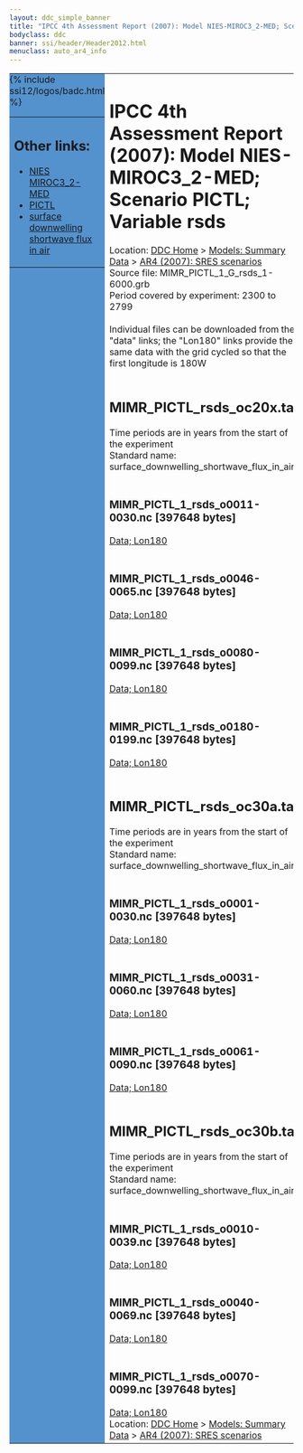 ```yaml
---
layout: ddc_simple_banner
title: "IPCC 4th Assessment Report (2007): Model NIES-MIROC3_2-MED; Scenario PICTL; Variable rsds"
bodyclass: ddc
banner: ssi/header/Header2012.html
menuclass: auto_ar4_info
---
```



<table width="100%" border="0" cellspacing="0" cellpadding="0" style="border-collapse: collapse;">
<tr style="margin:0;padding:0;border:0;">
<td style="margin:0;padding:0;border:0;height:1pt;width:150pt;background:#5492CD;" valign="top" >

<div id="lh-col2" class="auto_ar4_info">
<table class="menumain" bgcolor="#5492CD" cellspacing="0" width="100%" border="0">
<tr><td>
<h2> Other links:</h2>
<ul>
<li><a href="/auto/ar4/model-NIES-MIROC3_2-MED.html">NIES<br/>MIROC3_2-MED</a></li>
<li><a href="/auto/ar4/scenario-PICTL.html">PICTL</a></li>
<li><a href="/auto/ar4/var-surface_downwelling_shortwave_flux_in_air.html">surface downwelling<br/> shortwave flux in air</a></li>
</ul>
</td></tr>
{% include ssi12/logos/badc.html %}
</table>
</div>
</td>
<td><h1>IPCC 4th Assessment Report (2007): Model NIES-MIROC3_2-MED; Scenario PICTL; Variable rsds</h1>

<!-- Breadcrumb1 -->
<div id="breadcrumb1" align="left">
Location: <a href="/index.html">DDC Home</a> > <a href="/sim/gcm_clim/">Models: Summary Data</a>
> <a href="/sim/gcm_clim/SRES_AR4/index.html">AR4 (2007): SRES scenarios</a>
</div>
<!-- End of Breadcrumb1 -->Source file: MIMR_PICTL_1_G_rsds_1-6000.grb
<br/>
Period covered by experiment: 2300 to 2799<br/>
<br/>Individual files can be downloaded from the "data" links; the "Lon180" links provide the same data
         with the grid cycled so that the first longitude is 180W<br/>
<br/><h2>MIMR_PICTL_rsds_oc20x.tar</h2>
Time periods are in years from the start of the experiment<br/>
Standard name: surface_downwelling_shortwave_flux_in_air<br>
<br/><h3>MIMR_PICTL_1_rsds_o0011-0030.nc [397648 bytes]</h3>
<a href="http://apps.ipcc-data.org/cgi-bin/downl/ar4_nc/rsds/MIMR_PICTL_1_rsds_o0011-0030.nc">Data; </a><a href="http://apps.ipcc-data.org/cgi-bin/downl/ar4_nc/rsds/MIMR_PICTL_1_rsds_o0011-0030.cyto180.nc"> Lon180</a><br/>
<br/><h3>MIMR_PICTL_1_rsds_o0046-0065.nc [397648 bytes]</h3>
<a href="http://apps.ipcc-data.org/cgi-bin/downl/ar4_nc/rsds/MIMR_PICTL_1_rsds_o0046-0065.nc">Data; </a><a href="http://apps.ipcc-data.org/cgi-bin/downl/ar4_nc/rsds/MIMR_PICTL_1_rsds_o0046-0065.cyto180.nc"> Lon180</a><br/>
<br/><h3>MIMR_PICTL_1_rsds_o0080-0099.nc [397648 bytes]</h3>
<a href="http://apps.ipcc-data.org/cgi-bin/downl/ar4_nc/rsds/MIMR_PICTL_1_rsds_o0080-0099.nc">Data; </a><a href="http://apps.ipcc-data.org/cgi-bin/downl/ar4_nc/rsds/MIMR_PICTL_1_rsds_o0080-0099.cyto180.nc"> Lon180</a><br/>
<br/><h3>MIMR_PICTL_1_rsds_o0180-0199.nc [397648 bytes]</h3>
<a href="http://apps.ipcc-data.org/cgi-bin/downl/ar4_nc/rsds/MIMR_PICTL_1_rsds_o0180-0199.nc">Data; </a><a href="http://apps.ipcc-data.org/cgi-bin/downl/ar4_nc/rsds/MIMR_PICTL_1_rsds_o0180-0199.cyto180.nc"> Lon180</a><br/>
<br/><h2>MIMR_PICTL_rsds_oc30a.tar</h2>
Time periods are in years from the start of the experiment<br/>
Standard name: surface_downwelling_shortwave_flux_in_air<br>
<br/><h3>MIMR_PICTL_1_rsds_o0001-0030.nc [397648 bytes]</h3>
<a href="http://apps.ipcc-data.org/cgi-bin/downl/ar4_nc/rsds/MIMR_PICTL_1_rsds_o0001-0030.nc">Data; </a><a href="http://apps.ipcc-data.org/cgi-bin/downl/ar4_nc/rsds/MIMR_PICTL_1_rsds_o0001-0030.cyto180.nc"> Lon180</a><br/>
<br/><h3>MIMR_PICTL_1_rsds_o0031-0060.nc [397648 bytes]</h3>
<a href="http://apps.ipcc-data.org/cgi-bin/downl/ar4_nc/rsds/MIMR_PICTL_1_rsds_o0031-0060.nc">Data; </a><a href="http://apps.ipcc-data.org/cgi-bin/downl/ar4_nc/rsds/MIMR_PICTL_1_rsds_o0031-0060.cyto180.nc"> Lon180</a><br/>
<br/><h3>MIMR_PICTL_1_rsds_o0061-0090.nc [397648 bytes]</h3>
<a href="http://apps.ipcc-data.org/cgi-bin/downl/ar4_nc/rsds/MIMR_PICTL_1_rsds_o0061-0090.nc">Data; </a><a href="http://apps.ipcc-data.org/cgi-bin/downl/ar4_nc/rsds/MIMR_PICTL_1_rsds_o0061-0090.cyto180.nc"> Lon180</a><br/>
<br/><h2>MIMR_PICTL_rsds_oc30b.tar</h2>
Time periods are in years from the start of the experiment<br/>
Standard name: surface_downwelling_shortwave_flux_in_air<br>
<br/><h3>MIMR_PICTL_1_rsds_o0010-0039.nc [397648 bytes]</h3>
<a href="http://apps.ipcc-data.org/cgi-bin/downl/ar4_nc/rsds/MIMR_PICTL_1_rsds_o0010-0039.nc">Data; </a><a href="http://apps.ipcc-data.org/cgi-bin/downl/ar4_nc/rsds/MIMR_PICTL_1_rsds_o0010-0039.cyto180.nc"> Lon180</a><br/>
<br/><h3>MIMR_PICTL_1_rsds_o0040-0069.nc [397648 bytes]</h3>
<a href="http://apps.ipcc-data.org/cgi-bin/downl/ar4_nc/rsds/MIMR_PICTL_1_rsds_o0040-0069.nc">Data; </a><a href="http://apps.ipcc-data.org/cgi-bin/downl/ar4_nc/rsds/MIMR_PICTL_1_rsds_o0040-0069.cyto180.nc"> Lon180</a><br/>
<br/><h3>MIMR_PICTL_1_rsds_o0070-0099.nc [397648 bytes]</h3>
<a href="http://apps.ipcc-data.org/cgi-bin/downl/ar4_nc/rsds/MIMR_PICTL_1_rsds_o0070-0099.nc">Data; </a><a href="http://apps.ipcc-data.org/cgi-bin/downl/ar4_nc/rsds/MIMR_PICTL_1_rsds_o0070-0099.cyto180.nc"> Lon180</a><br/>
<!-- Breadcrumb2 -->
<div id="breadcrumb2" align="left">
Location: <a href="/index.html">DDC Home</a> > <a href="/sim/gcm_clim/">Models: Summary Data</a>
> <a href="/sim/gcm_clim/SRES_AR4/index.html">AR4 (2007): SRES scenarios</a>
</div>
<!-- End of Breadcrumb2 --></td></tr></table>
